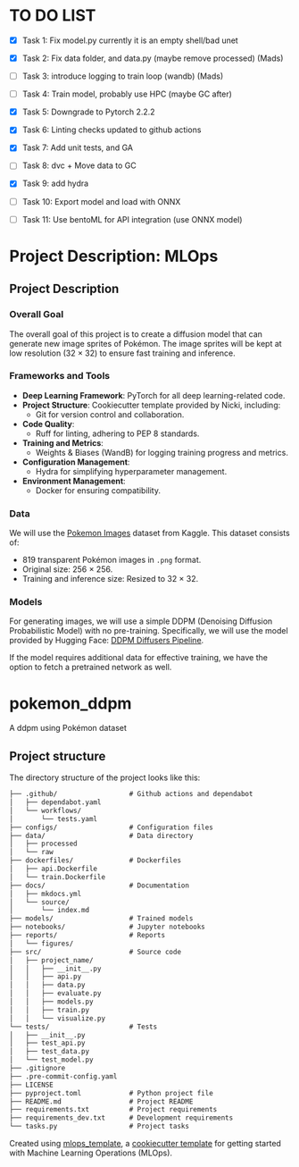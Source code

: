 # TO DO LIST

- [x] Task 1: Fix model.py currently it is an empty shell/bad unet
- [x] Task 2: Fix data folder, and data.py (maybe remove processed) (Mads)
- [ ] Task 3: introduce logging to train loop (wandb) (Mads)
- [ ] Task 4: Train model, probably use HPC (maybe GC after)
- [x] Task 5: Downgrade to Pytorch 2.2.2
- [x] Task 6: Linting checks updated to github actions
- [x] Task 7: Add unit tests, and GA
- [ ] Task 8: dvc + Move data to GC
- [x] Task 9: add hydra
- [ ] Task 10: Export model and load with ONNX
- [ ] Task 11: Use bentoML for API integration (use ONNX model)



# Project Description: MLOps

## Project Description

### Overall Goal
The overall goal of this project is to create a diffusion model that can generate new image sprites of Pokémon. The image sprites will be kept at low resolution (32 × 32) to ensure fast training and inference.

### Frameworks and Tools
- **Deep Learning Framework**: PyTorch for all deep learning-related code.
- **Project Structure**: Cookiecutter template provided by Nicki, including:
  - Git for version control and collaboration.
- **Code Quality**:
  - Ruff for linting, adhering to PEP 8 standards.
- **Training and Metrics**:
  - Weights & Biases (WandB) for logging training progress and metrics.
- **Configuration Management**:
  - Hydra for simplifying hyperparameter management.
- **Environment Management**:
  - Docker for ensuring compatibility.

### Data
We will use the [Pokemon Images](https://www.kaggle.com) dataset from Kaggle. This dataset consists of:
- 819 transparent Pokémon images in `.png` format.
- Original size: 256 × 256.
- Training and inference size: Resized to 32 × 32.

### Models
For generating images, we will use a simple DDPM (Denoising Diffusion Probabilistic Model) with no pre-training. Specifically, we will use the model provided by Hugging Face: [DDPM Diffusers Pipeline](https://huggingface.co/docs/diffusers/api/pipelines/ddpm).

If the model requires additional data for effective training, we have the option to fetch a pretrained network as well.


# pokemon_ddpm

A ddpm using Pokémon dataset

## Project structure

The directory structure of the project looks like this:
```txt
├── .github/                  # Github actions and dependabot
│   ├── dependabot.yaml
│   └── workflows/
│       └── tests.yaml
├── configs/                  # Configuration files
├── data/                     # Data directory
│   ├── processed
│   └── raw
├── dockerfiles/              # Dockerfiles
│   ├── api.Dockerfile
│   └── train.Dockerfile
├── docs/                     # Documentation
│   ├── mkdocs.yml
│   └── source/
│       └── index.md
├── models/                   # Trained models
├── notebooks/                # Jupyter notebooks
├── reports/                  # Reports
│   └── figures/
├── src/                      # Source code
│   ├── project_name/
│   │   ├── __init__.py
│   │   ├── api.py
│   │   ├── data.py
│   │   ├── evaluate.py
│   │   ├── models.py
│   │   ├── train.py
│   │   └── visualize.py
└── tests/                    # Tests
│   ├── __init__.py
│   ├── test_api.py
│   ├── test_data.py
│   └── test_model.py
├── .gitignore
├── .pre-commit-config.yaml
├── LICENSE
├── pyproject.toml            # Python project file
├── README.md                 # Project README
├── requirements.txt          # Project requirements
├── requirements_dev.txt      # Development requirements
└── tasks.py                  # Project tasks
```


Created using [mlops_template](https://github.com/SkafteNicki/mlops_template),
a [cookiecutter template](https://github.com/cookiecutter/cookiecutter) for getting
started with Machine Learning Operations (MLOps).
